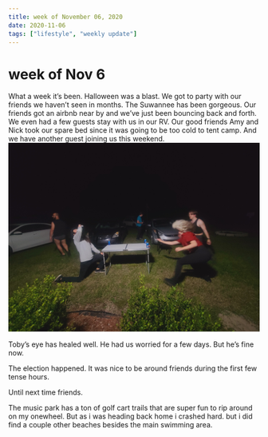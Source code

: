 ```yaml
---
title: week of November 06, 2020
date: 2020-11-06
tags: ["lifestyle", "weekly update"]
---
```


# week of Nov 6
What a week it’s been.
Halloween was a blast. We got to party with our friends we haven’t seen in months. The Suwannee has been gorgeous.
Our friends got an airbnb near by and we’ve just been bouncing back and forth.
We even had a few guests stay with us in our RV. Our good friends Amy and Nick took our spare bed since it was going to be too cold to tent camp.
And we have another guest joining us this weekend.
![peg a keg](../images/weekly/pegkeg.jpg)

Toby’s eye has healed well. He had us worried for a few days. But he’s fine now.


The election happened. It was nice to be around friends during the first few tense hours.

Until next time friends.

The music park has a ton of golf cart trails that are super fun to rip around on my onewheel. But as i was heading back home i crashed hard. but i did find a couple other beaches besides the main swimming area.


